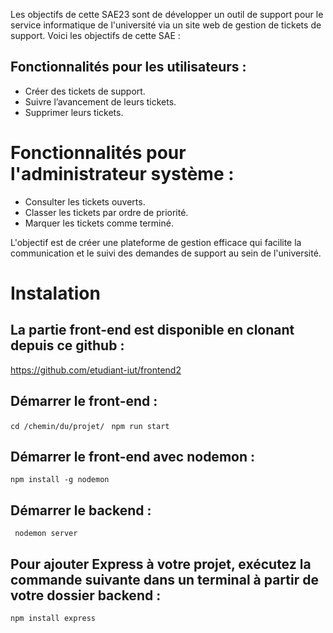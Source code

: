 Les objectifs de cette SAE23 sont de développer un outil de support pour le service informatique de l'université via un site web de gestion de tickets de support. Voici les objectifs de cette SAE :

## Fonctionnalités pour les utilisateurs :
* Créer des tickets de support.
* Suivre l’avancement de leurs tickets.
* Supprimer leurs tickets.

# Fonctionnalités pour l'administrateur système :
* Consulter les tickets ouverts.
* Classer les tickets par ordre de priorité.
* Marquer les tickets comme terminé.

L'objectif est de créer une plateforme de gestion efficace qui facilite la communication et le suivi des demandes de support au sein de l'université.

# Instalation

## La partie front-end est disponible en clonant depuis ce github :

https://github.com/etudiant-iut/frontend2


## Démarrer le front-end : 

``` cd /chemin/du/projet/ ```
``` npm run start```

 ## Démarrer le front-end avec nodemon :

```npm install -g nodemon```

## Démarrer le backend :

``` nodemon server```

## Pour ajouter Express à votre projet, exécutez la commande suivante dans un terminal à partir de votre dossier backend :

```npm install express```


